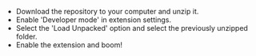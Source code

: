 - Download the repository to your computer and unzip it.
- Enable 'Developer mode' in extension settings.
- Select the 'Load Unpacked' option and select the previously unzipped folder.
- Enable the extension and boom!